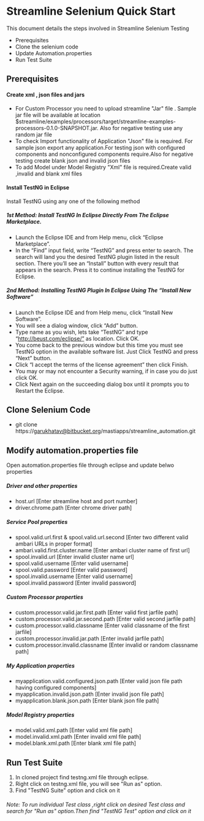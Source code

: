 # Streamline Selenium Quick Start

This document details the steps involved in Streamline Selenium Testing
* Prerequisites
* Clone the selenium code
* Update Automation.properties
* Run Test Suite


## Prerequisites
#### Create xml , json files and jars
* For Custom Processor you need to upload streamline "Jar" file . Sample jar file will be available at location $streamline/examples/processors/target/streamline-examples-processors-0.1.0-SNAPSHOT.jar. Also for negative testing use any random jar file
* To check Import functionality of Application "Json" file is required. For sample json export any application.For testing json with configured components and nonconfigured components require.Also for negative testing create blank json and invalid json files
* To add Model under Model Registry "Xml" file is required.Create valid ,invalid and blank xml files

#### Install TestNG in Eclipse
Install TestNG using any one of the following method
##### 1st Method: Install TestNG In Eclipse Directly From The Eclipse Marketplace.
* Launch the Eclipse IDE and from Help menu, click “Eclipse Marketplace”.
* In the “Find” input field, write “TestNG” and press enter to search. The search will land you the desired TestNG plugin listed in the result section. There you’ll see an “Install” button with every result that appears in the search. Press it to continue installing the TestNG for Eclipse.

##### 2nd Method: Installing TestNG Plugin In Eclipse Using The “Install New Software”
* Launch the Eclipse IDE and from Help menu, click “Install New Software”.
* You will see a dialog window, click “Add” button.
* Type name as you wish, lets take “TestNG” and type “http://beust.com/eclipse/” as location. Click OK.
* You come back to the previous window but this time you must see TestNG option in the available software list. Just Click TestNG and press “Next” button.
* Click “I accept the terms of the license agreement” then click Finish. 
* You may or may not encounter a Security warning, if in case you do just click OK.
* Click Next again on the succeeding dialog box until it prompts you to Restart the Eclipse.

## Clone Selenium Code
* git clone https://garukhatav@bitbucket.org/mastiapps/streamline_automation.git

## Modify automation.properties file
Open automation.properties file through eclipse and update belwo properties
##### Driver and other properties
* host.url [Enter streamline host and port number]
* driver.chrome.path [Enter chrome driver path]

##### Service Pool properties
* spool.valid.url.first & spool.valid.url.second [Enter two different valid ambari URLs in proper format]
* ambari.valid.first.cluster.name [Enter ambari cluster name of first url]
* spool.invalid.url [Enter invalid cluster name url]
* spool.valid.username [Enter valid username]
* spool.valid.password [Enter valid password]
* spool.invalid.username [Enter valid username]
* spool.invalid.password [Enter invalid password]

##### Custom Processor properties
* custom.processor.valid.jar.first.path [Enter valid first jarfile path]
* custom.processor.valid.jar.second.path [Enter valid second jarfile path]
* custom.processor.valid.classname [Enter valid classname of the first jarfile]
* custom.processor.invalid.jar.path [Enter invalid jarfile path]
* custom.processor.invalid.classname [Enter invalid or random classname path]

##### My Application properties
* myapplication.valid.configured.json.path [Enter valid json file path having configured components]
* myapplication.invalid.json.path [Enter invalid json file path]
* myapplication.blank.json.path [Enter blank json file path]

##### Model Registry properties
* model.valid.xml.path [Enter valid xml file path]
* model.invalid.xml.path [Enter invalid xml file path]
* model.blank.xml.path [Enter blank xml file path]

## Run Test Suite
1. In cloned project find testng.xml file through eclipse.
2. Right click on testng.xml file, you will see "Run as" option.
3. Find "TestNG Suite" option and click on it

###### Note: To run individual Test class ,right click on desired Test class and search for "Run as" option.Then find "TestNG Test" option and click on it